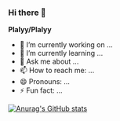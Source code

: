 ### Hi there 👋


**Plalyy/Plalyy** 

- 🔭 I’m currently working on ...
- 🌱 I’m currently learning ...
- 💬 Ask me about ...
- 📫 How to reach me: ...
- 😄 Pronouns: ...
- ⚡ Fun fact: ...

[![Anurag's GitHub stats](https://github-readme-stats.vercel.app/api?username=Plalyy)](https://github.com/anuraghazra/github-readme-stats)
